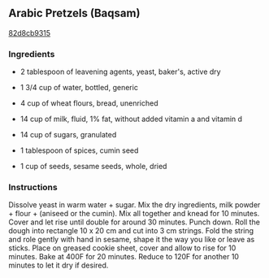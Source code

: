 ## Arabic Pretzels (Baqsam)

[82d8cb9315](http://www.food.com/recipe/arabic-pretzels-baqsam-152279)

### Ingredients

 - 2 tablespoon of leavening agents, yeast, baker's, active dry

 - 1 3/4 cup of water, bottled, generic

 - 4 cup of wheat flours, bread, unenriched

 - 14 cup of milk, fluid, 1% fat, without added vitamin a and vitamin d

 - 14 cup of sugars, granulated

 - 1 tablespoon of spices, cumin seed

 - 1 cup of seeds, sesame seeds, whole, dried

### Instructions

Dissolve yeast in warm water + sugar. Mix the dry ingredients, milk powder + flour + (aniseed or the cumin). Mix all together and knead for 10 minutes. Cover and let rise until double for around 30 minutes. Punch down. Roll the dough into rectangle 10 x 20 cm and cut into 3 cm strings. Fold the string and role gently with hand in sesame, shape it the way you like or leave as sticks. Place on greased cookie sheet, cover and allow to rise for 10 minutes. Bake at 400F for 20 minutes. Reduce to 120F for another 10 minutes to let it dry if desired.